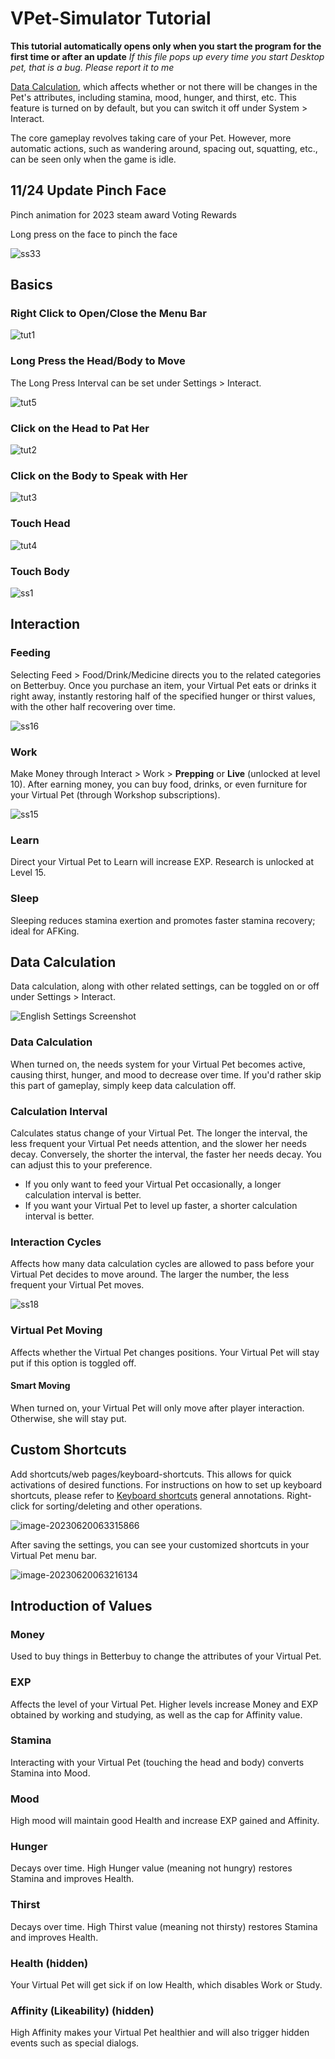 # VPet-Simulator Tutorial

**This tutorial automatically opens only when you start the program for the first time or after an update** 
*If this file pops up every time you start Desktop pet, that is a bug. Please report it to me*

[Data Calculation](#data-calculation), which affects whether or not there will be changes in the Pet's attributes, including stamina, mood, hunger, and thirst, etc. This feature is turned on by default, but you can switch it off under System > Interact.

The core gameplay revolves taking care of your Pet. However, more automatic actions, such as wandering around, spacing out, squatting, etc., can be seen only when the game is idle.

## 11/24 Update Pinch Face

Pinch animation for 2023 steam award Voting Rewards

Long press on the face to pinch the face

![ss33](Tutorial.assets/ss33.gif)


## Basics

### Right Click to Open/Close the Menu Bar

![tut1](Tutorial.assets/CN/tut1.gif)

### Long Press the Head/Body to Move

The Long Press Interval can be set under Settings > Interact.

![tut5](Tutorial.assets/CN/tut5.gif)

### Click on the Head to Pat Her

![tut2](Tutorial.assets/CN/tut2.gif)

### Click on the Body to Speak with Her

![tut3](Tutorial.assets/CN/tut3.gif)

### Touch Head

![tut4](Tutorial.assets/CN/tut4.gif)

### Touch Body

![ss1](Tutorial.assets/CN/ss1.gif)

## Interaction

### Feeding

Selecting Feed > Food/Drink/Medicine directs you to the related categories on Betterbuy. Once you purchase an item, your Virtual Pet eats or drinks it right away, instantly restoring half of the specified hunger or thirst values, with the other half recovering over time.

![ss16](Tutorial.assets/CN/ss16.gif)

### Work

Make Money through Interact > Work > **Prepping** or **Live** (unlocked at level 10). After earning money, you can buy food, drinks, or even furniture for your Virtual Pet (through Workshop subscriptions).

![ss15](Tutorial.assets/CN/ss15.gif)

### Learn

Direct your Virtual Pet to Learn will increase EXP. Research is unlocked at Level 15.

### Sleep

Sleeping reduces stamina exertion and promotes faster stamina recovery; ideal for AFKing.

## Data Calculation

Data calculation, along with other related settings, can be toggled on or off under Settings > Interact.

![English Settings Screenshot](Tutorial.assets/EN/VPet_Settings.PNG)

### Data Calculation

When turned on, the needs system for your Virtual Pet becomes active, causing thirst, hunger, and mood to decrease over time. If you'd rather skip this part of gameplay, simply keep data calculation off.

### Calculation Interval

Calculates status change of your Virtual Pet. The longer the interval, the less frequent your Virtual Pet needs attention, and the slower her needs decay. Conversely, the shorter the interval, the faster her needs decay. You can adjust this to your preference.

* If you only want to feed your Virtual Pet occasionally, a longer calculation interval is better.
* If you want your Virtual Pet to level up faster, a shorter calculation interval is better.

### Interaction Cycles

Affects how many data calculation cycles are allowed to pass before your Virtual Pet decides to move around. The larger the number, the less frequent your Virtual Pet moves.

![ss18](Tutorial.assets/CN/ss18.gif)

### Virtual Pet Moving

Affects whether the Virtual Pet changes positions. Your Virtual Pet will stay put if this option is toggled off.

#### Smart Moving

When turned on, your Virtual Pet will only move after player interaction. Otherwise, she will stay put.

## Custom Shortcuts

Add shortcuts/web pages/keyboard-shortcuts. This allows for quick activations of desired functions. For instructions on how to set up keyboard shortcuts, please refer to [Keyboard shortcuts](https://learn.microsoft.com/en-us/dotnet/api/system.windows.forms.sendkeys?view=windowsdesktop-7.0#remarks) general annotations. Right-click for sorting/deleting and other operations.

![image-20230620063315866](Tutorial.assets/CN/image-20230620063315866.png)

After saving the settings, you can see your customized shortcuts in your Virtual Pet menu bar.

![image-20230620063216134](Tutorial.assets/CN/image-20230620063216134.png)

## Introduction of Values

### Money

Used to buy things in Betterbuy to change the attributes of your Virtual Pet.

### EXP

Affects the level of your Virtual Pet. Higher levels increase Money and EXP obtained by working and studying, as well as the cap for Affinity value.

### Stamina

Interacting with your Virtual Pet (touching the head and body) converts Stamina into Mood.

### Mood

High mood will maintain good Health and increase EXP gained and Affinity.

### Hunger

Decays over time. High Hunger value (meaning not hungry) restores Stamina and improves Health.

### Thirst

Decays over time. High Thirst value (meaning not thirsty) restores Stamina and improves Health.

### Health (hidden)

Your Virtual Pet will get sick if on low Health, which disables Work or Study.

### Affinity (Likeability) (hidden)

High Affinity makes your Virtual Pet healthier and will also trigger hidden events such as special dialogs.